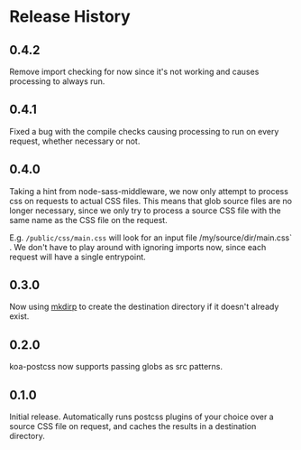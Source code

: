 # Release History

## 0.4.2

Remove import checking for now since it's not working and causes processing to
always run.

## 0.4.1

Fixed a bug with the compile checks causing processing to run on every request,
whether necessary or not.

## 0.4.0

Taking a hint from node-sass-middleware, we now only attempt to process css
on requests to actual CSS files. This means that glob source files are no longer
necessary, since we only try to process a source CSS file with the same name
as the CSS file on the request.

E.g. `/public/css/main.css` will look for an input file /my/source/dir/main.css`
. We don't have to play around with ignoring imports now, since each request
will have a single entrypoint.

## 0.3.0

Now using [mkdirp](https://github.com/substack/node-mkdirp) to create the
destination directory if it doesn't already exist.

## 0.2.0

koa-postcss now supports passing globs as src patterns.

## 0.1.0

Initial release. Automatically runs postcss plugins of your choice over a source
CSS file on request, and caches the results in a destination directory.
